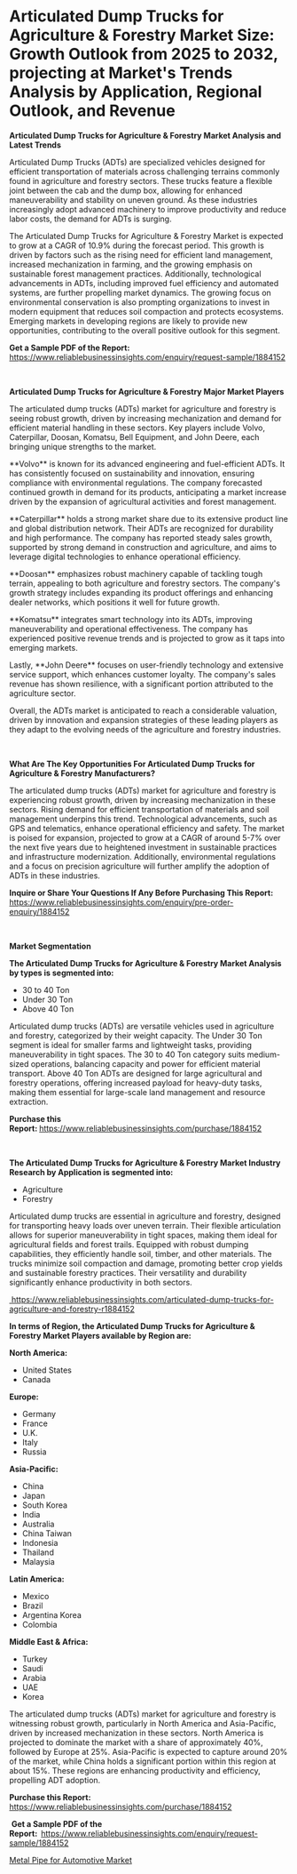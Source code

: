 <p><h1>Articulated Dump Trucks for Agriculture & Forestry Market Size: Growth Outlook from 2025 to 2032, projecting at Market's Trends Analysis by Application, Regional Outlook, and Revenue</h1></p><p><strong>Articulated Dump Trucks for Agriculture & Forestry Market Analysis and Latest Trends</strong></p>
<p><p>Articulated Dump Trucks (ADTs) are specialized vehicles designed for efficient transportation of materials across challenging terrains commonly found in agriculture and forestry sectors. These trucks feature a flexible joint between the cab and the dump box, allowing for enhanced maneuverability and stability on uneven ground. As these industries increasingly adopt advanced machinery to improve productivity and reduce labor costs, the demand for ADTs is surging.</p><p>The Articulated Dump Trucks for Agriculture & Forestry Market is expected to grow at a CAGR of 10.9% during the forecast period. This growth is driven by factors such as the rising need for efficient land management, increased mechanization in farming, and the growing emphasis on sustainable forest management practices. Additionally, technological advancements in ADTs, including improved fuel efficiency and automated systems, are further propelling market dynamics. The growing focus on environmental conservation is also prompting organizations to invest in modern equipment that reduces soil compaction and protects ecosystems. Emerging markets in developing regions are likely to provide new opportunities, contributing to the overall positive outlook for this segment.</p></p>
<p><strong>Get a Sample PDF of the Report:&nbsp;</strong> <a href="https://www.reliablebusinessinsights.com/enquiry/request-sample/1884152?utm_campaign=2301&utm_medium=2&utm_source=Github&utm_content=ia&utm_term=31032025&utm_id=articulated-dump-trucks-for-agriculture-forestry">https://www.reliablebusinessinsights.com/enquiry/request-sample/1884152</a></p>
<p>&nbsp;</p>
<p><strong>Articulated Dump Trucks for Agriculture & Forestry Major Market Players</strong></p>
<p><p>The articulated dump trucks (ADTs) market for agriculture and forestry is seeing robust growth, driven by increasing mechanization and demand for efficient material handling in these sectors. Key players include Volvo, Caterpillar, Doosan, Komatsu, Bell Equipment, and John Deere, each bringing unique strengths to the market.</p><p>**Volvo** is known for its advanced engineering and fuel-efficient ADTs. It has consistently focused on sustainability and innovation, ensuring compliance with environmental regulations. The company forecasted continued growth in demand for its products, anticipating a market increase driven by the expansion of agricultural activities and forest management.</p><p>**Caterpillar** holds a strong market share due to its extensive product line and global distribution network. Their ADTs are recognized for durability and high performance. The company has reported steady sales growth, supported by strong demand in construction and agriculture, and aims to leverage digital technologies to enhance operational efficiency.</p><p>**Doosan** emphasizes robust machinery capable of tackling tough terrain, appealing to both agriculture and forestry sectors. The company's growth strategy includes expanding its product offerings and enhancing dealer networks, which positions it well for future growth.</p><p>**Komatsu** integrates smart technology into its ADTs, improving maneuverability and operational effectiveness. The company has experienced positive revenue trends and is projected to grow as it taps into emerging markets.</p><p>Lastly, **John Deere** focuses on user-friendly technology and extensive service support, which enhances customer loyalty. The company's sales revenue has shown resilience, with a significant portion attributed to the agriculture sector.</p><p>Overall, the ADTs market is anticipated to reach a considerable valuation, driven by innovation and expansion strategies of these leading players as they adapt to the evolving needs of the agriculture and forestry industries.</p></p>
<p>&nbsp;</p>
<p><strong>What Are The Key Opportunities For Articulated Dump Trucks for Agriculture & Forestry Manufacturers?</strong></p>
<p><p>The articulated dump trucks (ADTs) market for agriculture and forestry is experiencing robust growth, driven by increasing mechanization in these sectors. Rising demand for efficient transportation of materials and soil management underpins this trend. Technological advancements, such as GPS and telematics, enhance operational efficiency and safety. The market is poised for expansion, projected to grow at a CAGR of around 5-7% over the next five years due to heightened investment in sustainable practices and infrastructure modernization. Additionally, environmental regulations and a focus on precision agriculture will further amplify the adoption of ADTs in these industries.</p></p>
<p><strong>Inquire or Share Your Questions If Any Before Purchasing This Report:</strong> <a href="https://www.reliablebusinessinsights.com/enquiry/pre-order-enquiry/1884152?utm_campaign=2301&utm_medium=2&utm_source=Github&utm_content=ia&utm_term=31032025&utm_id=articulated-dump-trucks-for-agriculture-forestry">https://www.reliablebusinessinsights.com/enquiry/pre-order-enquiry/1884152</a></p>
<p>&nbsp;</p>
<p><strong>Market Segmentation</strong></p>
<p><strong>The Articulated Dump Trucks for Agriculture & Forestry Market Analysis by types is segmented into:</strong></p>
<p><ul><li>30 to 40 Ton</li><li>Under 30 Ton</li><li>Above 40 Ton</li></ul></p>
<p><p>Articulated dump trucks (ADTs) are versatile vehicles used in agriculture and forestry, categorized by their weight capacity. The Under 30 Ton segment is ideal for smaller farms and lightweight tasks, providing maneuverability in tight spaces. The 30 to 40 Ton category suits medium-sized operations, balancing capacity and power for efficient material transport. Above 40 Ton ADTs are designed for large agricultural and forestry operations, offering increased payload for heavy-duty tasks, making them essential for large-scale land management and resource extraction.</p></p>
<p><strong>Purchase this Report:&nbsp;</strong><a href="https://www.reliablebusinessinsights.com/purchase/1884152?utm_campaign=2301&utm_medium=2&utm_source=Github&utm_content=ia&utm_term=31032025&utm_id=articulated-dump-trucks-for-agriculture-forestry">https://www.reliablebusinessinsights.com/purchase/1884152</a></p>
<p>&nbsp;</p>
<p><strong>The Articulated Dump Trucks for Agriculture & Forestry Market Industry Research by Application is segmented into:</strong></p>
<p><ul><li>Agriculture</li><li>Forestry</li></ul></p>
<p><p>Articulated dump trucks are essential in agriculture and forestry, designed for transporting heavy loads over uneven terrain. Their flexible articulation allows for superior maneuverability in tight spaces, making them ideal for agricultural fields and forest trails. Equipped with robust dumping capabilities, they efficiently handle soil, timber, and other materials. The trucks minimize soil compaction and damage, promoting better crop yields and sustainable forestry practices. Their versatility and durability significantly enhance productivity in both sectors.</p></p>
<p><a href="https://www.reliablebusinessinsights.com/articulated-dump-trucks-for-agriculture-and-forestry-r1884152?utm_campaign=2301&utm_medium=2&utm_source=Github&utm_content=ia&utm_term=31032025&utm_id=articulated-dump-trucks-for-agriculture-forestry">&nbsp;https://www.reliablebusinessinsights.com/articulated-dump-trucks-for-agriculture-and-forestry-r1884152</a></p>
<p><strong>In terms of Region, the Articulated Dump Trucks for Agriculture & Forestry Market Players available by Region are:</strong></p>
<p>
    <p> <strong> North America: </strong>
        <ul>
            <li>United States</li>
            <li>Canada</li>
        </ul>
        </p> 
    <p> <strong> Europe: </strong>
        <ul>
            <li>Germany</li>
            <li>France</li>
            <li>U.K.</li>
            <li>Italy</li>
            <li>Russia</li>
        </ul>
        </p> 
    <p> <strong> Asia-Pacific: </strong>
        <ul>
            <li>China</li>
            <li>Japan</li>
            <li>South Korea</li>
            <li>India</li>
            <li>Australia</li>
            <li>China Taiwan</li>
            <li>Indonesia</li>
            <li>Thailand</li>
            <li>Malaysia</li>
        </ul>
        </p> 
    <p> <strong> Latin America: </strong>
        <ul>
            <li>Mexico</li>
            <li>Brazil</li>
            <li>Argentina Korea</li>
            <li>Colombia</li>
        </ul>
        </p> 
    <p> <strong> Middle East & Africa: </strong>
        <ul>
            <li>Turkey</li>
            <li>Saudi</li>
            <li>Arabia</li>
            <li>UAE</li>
            <li>Korea</li>
        </ul>
    </p>
    </p>
<p><p>The articulated dump trucks (ADTs) market for agriculture and forestry is witnessing robust growth, particularly in North America and Asia-Pacific, driven by increased mechanization in these sectors. North America is projected to dominate the market with a share of approximately 40%, followed by Europe at 25%. Asia-Pacific is expected to capture around 20% of the market, while China holds a significant portion within this region at about 15%. These regions are enhancing productivity and efficiency, propelling ADT adoption.</p></p>
<p><strong>Purchase this Report: </strong><a href="https://www.reliablebusinessinsights.com/purchase/1884152?utm_campaign=2301&utm_medium=2&utm_source=Github&utm_content=ia&utm_term=31032025&utm_id=articulated-dump-trucks-for-agriculture-forestry">https://www.reliablebusinessinsights.com/purchase/1884152</a></p>
<p>&nbsp;<strong>Get a Sample PDF of the Report:&nbsp;&nbsp;</strong><a href="https://www.reliablebusinessinsights.com/enquiry/request-sample/1884152?utm_campaign=2301&utm_medium=2&utm_source=Github&utm_content=ia&utm_term=31032025&utm_id=articulated-dump-trucks-for-agriculture-forestry">https://www.reliablebusinessinsights.com/enquiry/request-sample/1884152</a></p>
<p><strong></strong></p>
<p><p><a href="https://github.com/kbollin866/Market-Research-Report-List-1/blob/main/metal-pipe-for-automotive-market.md?utm_campaign=2301&utm_medium=2&utm_source=Github&utm_content=ia&utm_term=31032025&utm_id=articulated-dump-trucks-for-agriculture-forestry">Metal Pipe for Automotive Market</a></p></p>